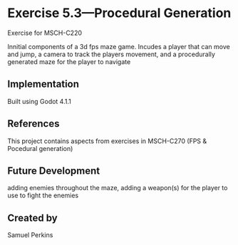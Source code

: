 # Exercise 5.3—Procedural Generation

Exercise for MSCH-C220

Innitial components of a 3d fps maze game. Incudes a player that can move and jump, a camera to track the players movement, and a procedurally generated maze for the player to navigate 

## Implementation

Built using Godot 4.1.1

## References

This project contains aspects from exercises in MSCH-C270 (FPS & Pocedural generation)
## Future Development

adding enemies throughout the maze, adding a weapon(s) for the player to use to fight the enemies 

## Created by 

Samuel Perkins 
